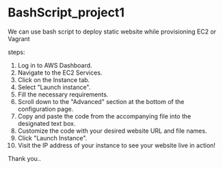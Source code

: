 # BashScript_project1
We can use bash script to deploy static website while provisioning EC2 or Vagrant 

steps:

1. Log in to AWS Dashboard.
2. Navigate to the EC2 Services.
3. Click on the Instance tab.
4. Select "Launch instance".
5. Fill the necessary requirements.
6. Scroll down to the "Advanced" section at the bottom of the configuration page.
7. Copy and paste the code from the accompanying file into the designated text box.
8. Customize the code with your desired website URL and file names.
9. Click "Launch Instance".
10. Visit the IP address of your instance to see your website live in action!

Thank you..
